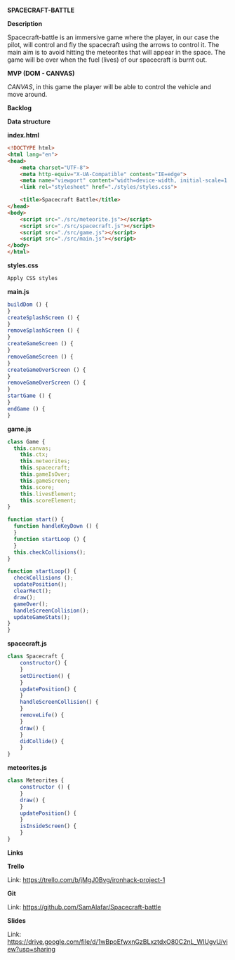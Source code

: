 **SPACECRAFT-BATTLE**

**Description**

Spacecraft-battle is an immersive game where the player, in our case the pilot, will control and fly the spacecraft using the arrows to control it. The main aim is to avoid hitting the meteorites that will appear in the space. The game will be over when the fuel (lives) of our spacecraft is burnt out. 



**MVP (DOM - CANVAS)**

*CANVAS*, in this game the player will be able to control the vehicle and move around. 



**Backlog**

**Data structure**

**index.html**

```html
<!DOCTYPE html>
<html lang="en">
<head>
    <meta charset="UTF-8">
    <meta http-equiv="X-UA-Compatible" content="IE=edge">
    <meta name="viewport" content="width=device-width, initial-scale=1.0">
    <link rel="stylesheet" href="./styles/styles.css">

    <title>Spacecraft Battle</title>
</head>
<body>
    <script src="./src/meteorite.js"></script>
    <script src="./src/spacecraft.js"></script>
    <script src="./src/game.js"></script>
    <script src="./src/main.js"></script>
</body>
</html>
```

**styles.css**

```css
Apply CSS styles
```



**main.js**

```javascript
buildDom () {
}
createSplashScreen () {
}
removeSplashScreen () {
}
createGameScreen () {
}
removeGameScreen () {
}
createGameOverScreen () {
}
removeGameOverScreen () {
}
startGame () {
}
endGame () { 
}
```

**game.js**

```javascript
class Game {
  this.canvas;
	this.ctx;
	this.meteorites;
	this.spacecraft;
	this.gameIsOver;
	this.gameScreen;
	this.score;
	this.livesElement;
	this.scoreElement;
}

function start() {
  function handleKeyDown () {
  }
  function startLoop () {
  }
  this.checkCollisions();
}

function startLoop() {
  checkCollisions ();
  updatePosition();
  clearRect();
  draw();
  gameOver();
  handleScreenCollision();
  updateGameStats();
}
}
```

**spacecraft.js**

```javascript
class Spacecraft {
	constructor() {
	}
	setDirection() {
	} 
	updatePosition() {
	}
	handleScreenCollision() {
	}
	removeLife() {
	}
	draw() {
	}
	didCollide() {
	}
}
```

**meteorites.js**

```javascript
class Meteorites {
	constructor () {
	}
	draw() {
	}
	updatePosition() {
	}
	isInsideScreen() {
	}
}
```



**Links**

**Trello**

Link: https://trello.com/b/jMgJ0Bvg/ironhack-project-1

**Git**

Link: https://github.com/SamAlafar/Spacecraft-battle

**Slides**

Link: https://drive.google.com/file/d/1wBpoEfwxnGzBLxztdxO80C2nL_WIUgvU/view?usp=sharing